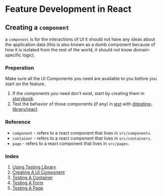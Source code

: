 # Feature Development in React

## Creating a `component`

a `component` is for the interactions of UI it should not have any ideas about the application data (this is also known as a dumb component because of how it is isolated from the rest of the world, it should not know domain-specific logic).

### Preperation

Make sure all the UI Components you need are available to you before you start on the feature.

1.  If the components you need don't exist, start by creating them in [storybook][@storybook/react].
2.  Test the behavior of those components (if any) in [jest][jest] with [@testing-library/react].

### Reference

- `component` - refers to a react component that lives in `src/components`.
- `container` - refers to a react component that lives in `src/containers`.
- `page` - refers to a react component that lives in `src/pages`.

### Index

1. [Using Testing Library][web/docs/feature-development/testing-library.md]
1. [Creating A UI Component][web/docs/feature-development/ui.md]
2. [Testing A Container][web/docs/feature-development/container.md]
3. [Testing A Form][web/docs/feature-development/form.md]
4. [Testing A Page][web/docs/feature-development/page.md]

[web/docs/feature-development/testing-library.md]: https://github.com/lifeiscontent/realworld/blob/master/web/docs/feature-development/testing-library.md
[web/docs/feature-development/container.md]: https://github.com/lifeiscontent/realworld/blob/master/web/docs/feature-development/container.md
[web/docs/feature-development/form.md]: https://github.com/lifeiscontent/realworld/blob/master/web/docs/feature-development/form.md
[web/docs/feature-development/page.md]: https://github.com/lifeiscontent/realworld/blob/master/web/docs/feature-development/page.md
[web/docs/feature-development/ui.md]: https://github.com/lifeiscontent/realworld/blob/master/web/docs/feature-development/ui.md
[@apollo/client/testing]: https://www.apollographql.com/docs/react/api/react-testing
[@storybook/react]: https://storybook.js.org
[@testing-library/react]: https://testing-library.com/react
[jest]: https://jestjs.io
